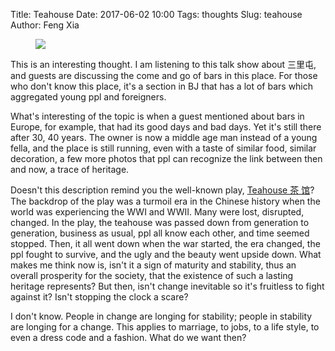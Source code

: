 Title: Teahouse
Date: 2017-06-02 10:00
Tags: thoughts
Slug: teahouse
Author: Feng Xia

<figure class="col l6 m6 s12">
  <img src="{{SITEURL}}/images/funny/an-inconvenient-truth.jpg"/>
</figure>

This is an interesting thought. I am listening to this talk show about
三里屯, and guests are discussing the come and go of bars in this
place. For those who don't know this place, it's a section in BJ that
has a lot of bars which aggregated young ppl and foreigners.

What's interesting of the topic is when a guest mentioned about bars
in Europe, for example, that had its good days and bad days. Yet it's
still there after 30, 40 years. The owner is now a middle age man
instead of a young fella, and the place is still running, even with a
taste of similar food, similar decoration, a few more photos that ppl
can recognize the link between then and now, a trace of heritage.

Doesn't this description remind you the well-known play, [Teahouse 茶
馆][1]? The backdrop of the play was a turmoil era in the Chinese
history when the world was experiencing the WWI and WWII. Many were
lost, disrupted, changed. In the play, the teahouse was passed down
from generation to generation, business as usual, ppl all know each
other, and time seemed stopped. Then, it all went down when the war
started, the era changed, the ppl fought to survive, and the ugly and
the beauty went upside down. What makes me think now is, isn't it a
sign of maturity and stability, thus an overall prosperity for the
society, that the existence of such a lasting heritage represents? But
then, isn't change inevitable so it's fruitless to fight against it?
Isn't stopping the clock a scare?

[1]: https://zh.wikipedia.org/wiki/茶馆_(话剧)

I don't know. People in change are longing for stability; people in
stability are longing for a change. This applies to marriage, to jobs,
to a life style, to even a dress code and a fashion. What do we want
then?
